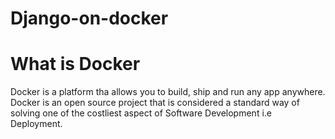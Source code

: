 # Django-on-docker

# What is Docker
Docker is a platform tha allows you to build, ship and run  any app anywhere.
Docker is an open source project that is considered a standard way of solving one of the costliest aspect of Software Development i.e Deployment.
